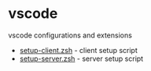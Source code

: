 # vscode

vscode configurations and extensions

- [setup-client.zsh](setup-client.zsh) - client setup script
- [setup-server.zsh](setup-server.zsh) - server setup script
